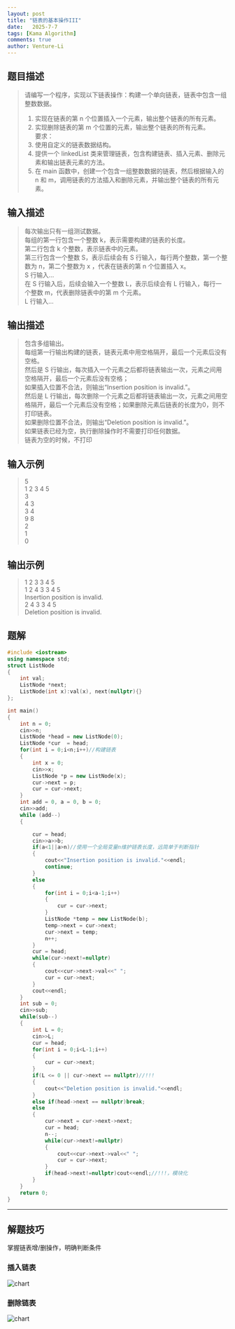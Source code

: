 ```yaml
---
layout: post
title: "链表的基本操作III"
date:   2025-7-7
tags: [Kama Algorithm]
comments: true
author: Venture-Li
---
```


## 题目描述

> 请编写一个程序，实现以下链表操作：构建一个单向链表，链表中包含一组整数数据。  
> 1. 实现在链表的第 n 个位置插入一个元素，输出整个链表的所有元素。  
> 2. 实现删除链表的第 m 个位置的元素，输出整个链表的所有元素。  
> 要求：  
> 1. 使用自定义的链表数据结构。  
> 2. 提供一个 linkedList 类来管理链表，包含构建链表、插入元素、删除元素和输出链表元素的方法。  
> 3. 在 main 函数中，创建一个包含一组整数数据的链表，然后根据输入的 n 和 m，调用链表的方法插入和删除元素，并输出整个链表的所有元素。  

## 输入描述

> 每次输出只有一组测试数据。  
> 每组的第一行包含一个整数 k，表示需要构建的链表的长度。  
> 第二行包含 k 个整数，表示链表中的元素。  
> 第三行包含一个整数 S，表示后续会有 S 行输入，每行两个整数，第一个整数为 n，第二个整数为 x ，代表在链表的第 n 个位置插入 x。  
> S 行输入...  
> 在 S 行输入后，后续会输入一个整数 L，表示后续会有 L 行输入，每行一个整数 m，代表删除链表中的第 m 个元素。  
> L 行输入...  

## 输出描述

> 包含多组输出。  
> 每组第一行输出构建的链表，链表元素中用空格隔开，最后一个元素后没有空格。  
> 然后是 S 行输出，每次插入一个元素之后都将链表输出一次，元素之间用空格隔开，最后一个元素后没有空格；  
> 如果插入位置不合法，则输出“Insertion position is invalid.”。  
> 然后是 L 行输出，每次删除一个元素之后都将链表输出一次，元素之间用空格隔开，最后一个元素后没有空格；如果删除元素后链表的长度为0，则不打印链表。  
> 如果删除位置不合法，则输出“Deletion position is invalid.”。  
> 如果链表已经为空，执行删除操作时不需要打印任何数据。  
> 链表为空的时候，不打印  

## 输入示例

> 5  
> 1 2 3 4 5  
> 3  
> 4 3  
> 3 4  
> 9 8  
> 2  
> 1  
> 0  

## 输出示例

> 1 2 3 3 4 5  
> 1 2 4 3 3 4 5  
> Insertion position is invalid.  
> 2 4 3 3 4 5  
> Deletion position is invalid.   

## 题解

```c++
#include <iostream>
using namespace std;
struct ListNode
{
    int val;
    ListNode *next;
    ListNode(int x):val(x), next(nullptr){}
};

int main()
{   
    int n = 0;
    cin>>n;
    ListNode *head = new ListNode(0);
    ListNode *cur  = head;
    for(int i = 0;i<n;i++)//构建链表
    {
        int x = 0;
        cin>>x;
        ListNode *p = new ListNode(x);
        cur->next = p;
        cur = cur->next;
    }
    int add = 0, a = 0, b = 0;
    cin>>add;
    while (add--)
    {

        cur = head;
        cin>>a>>b;
        if(a<1||a>n)//使用一个全局变量n维护链表长度，远简单于判断指针
        {
            cout<<"Insertion position is invalid."<<endl;
            continue;
        }
        else
        {
            for(int i = 0;i<a-1;i++)
            {
                cur = cur->next;
            }
            ListNode *temp = new ListNode(b);
            temp->next = cur->next;
            cur->next = temp;
            n++;
        }
        cur = head;
        while(cur->next!=nullptr)
        {
            cout<<cur->next->val<<" ";
            cur = cur->next;
        }
        cout<<endl;
    }
    int sub = 0;
    cin>>sub;
    while(sub--)
    {
        int L = 0;
        cin>>L;
        cur = head;
        for(int i = 0;i<L-1;i++)
        {
            cur = cur->next;
        }
        if(L <= 0 || cur->next == nullptr)//!!!
        {
            cout<<"Deletion position is invalid."<<endl;
        }
        else if(head->next == nullptr)break;
        else
        {
            cur->next = cur->next->next;
            cur = head;
            n--;
            while(cur->next!=nullptr)
            {
                cout<<cur->next->val<<" ";
                cur = cur->next;
            }
            if(head->next!=nullptr)cout<<endl;//!!!，模块化
        }
    }
    return 0;
}
```

---

## 解题技巧

掌握链表增/删操作，明确判断条件 

### 插入链表

![chart](https://venture-li.github.io/images/202507072102853.png)

### 删除链表

![chart](https://venture-li.github.io/images/202507072103603.png)
